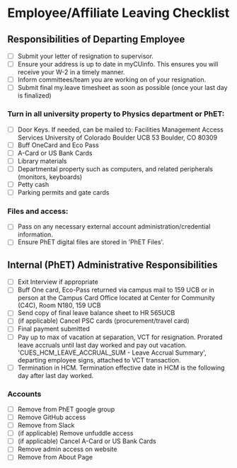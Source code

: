 # Employee/Affiliate Leaving Checklist

## Responsibilities of Departing Employee
- [ ] Submit your letter of resignation to supervisor.
- [ ] Ensure your address is up to date in myCUinfo. This ensures you will receive your W-2 in a timely manner.
- [ ] Inform committees/team you are working on of your resignation.
- [ ] Submit final my.leave timesheet as soon as possible (once your last day is finalized)

### Turn in all university property to Physics department or PhET:
- [ ] Door Keys. If needed, can be mailed to:
Facilities Management Access Services
University of Colorado Boulder
UCB 53
Boulder, CO 80309
- [ ] Buff OneCard and Eco Pass
- [ ] A-Card or US Bank Cards
- [ ] Library materials
- [ ] Departmental property such as computers, and related peripherals (monitors, keyboards)
- [ ] Petty cash
- [ ] Parking permits and gate cards

### Files and access:
- [ ] Pass on any necessary external account administration/credential information.
- [ ] Ensure PhET digital files are stored in 'PhET Files'.

## Internal (PhET) Administrative Responsibilities
- [ ] Exit Interview if appropriate
- [ ] Buff One card, Eco-Pass returned via campus mail to 159 UCB or in person at the Campus Card Office located at Center for Community (C4C), Room N180, 159 UCB
- [ ] Send copy of final leave balance sheet to HR 565UCB
- [ ] (if applicable) Cancel PSC cards (procurement/travel card)
- [ ] Final payment submitted
- [ ] Pay up to max of vacation at separation, VCT  for resignation. Prorated leave accruals until last day worked and pay out vacation. 'CUES_HCM_LEAVE_ACCRUAL_SUM - Leave Accrual Summary', departing employee signs, attached to VCT transaction.
- [ ] Termination in HCM. Termination effective date in HCM is the following day after last day worked.

### Accounts
- [ ] Remove from PhET google group
- [ ] Remove GitHub access
- [ ] Remove from Slack
- [ ] (if applicable) Remove unfuddle access
- [ ] (if applicable) Cancel A-Card or US Bank Cards
- [ ] Remove admin access on website
- [ ] Remove from About Page
